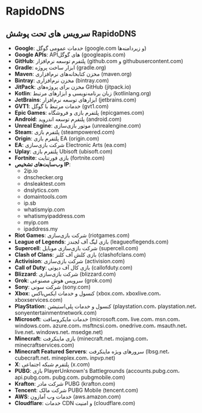# RapidoDNS


## سرویس‌ های تحت پوشش RapidoDNS
- **Google**: خدمات عمومی گوگل (google.com و زیردامنه‌ها)
- **Google APIs**: API‌های گوگل (googleapis.com)
- **GitHub**: پلتفرم توسعه نرم‌افزار (github.com و githubusercontent.com)
- **Gradle**: ابزار ساخت پروژه (gradle.org)
- **Maven**: مخزن کتابخانه‌های نرم‌افزاری (maven.org)
- **Bintray**: مخزن نرم‌افزاری (bintray.com)
- **JitPack**: مخزن برای پروژه‌های GitHub (jitpack.io)
- **Kotlin**: زبان برنامه‌نویسی و ابزارهای مرتبط (kotlinlang.org)
- **JetBrains**: ابزارهای توسعه نرم‌افزار (jetbrains.com)
- **GVT1**: خدمات مرتبط با گوگل (gvt1.com)
- **Epic Games**: پلتفرم بازی و فروشگاه (epicgames.com)
- **Android**: پلتفرم توسعه اندروید (android.com)
- **Unreal Engine**: موتور بازی‌سازی (unrealengine.com)
- **Steam**: پلتفرم بازی (steampowered.com)
- **Origin**: پلتفرم بازی EA (origin.com)
- **EA**: شرکت بازی‌سازی Electronic Arts (ea.com)
- **Uplay**: پلتفرم بازی Ubisoft (ubisoft.com)
- **Fortnite**: بازی فورتنایت (fortnite.com)
- **وب‌سایت‌های تشخیص IP**:
  - 2ip.io
  - dnschecker.org
  - dnsleaktest.com
  - dnslytics.com
  - domaintools.com
  - ip.sb
  - whatismyip.com
  - whatismyipaddress.com
  - myip.com
  - ipaddress.my
- **Riot Games**: شرکت بازی‌سازی (riotgames.com)
- **League of Legends**: بازی لیگ آف لجندز (leagueoflegends.com)
- **Supercell**: شرکت بازی‌سازی موبایل (supercell.com)
- **Clash of Clans**: بازی کلش آف کلنز (clashofclans.com)
- **Activision**: شرکت بازی‌سازی (activision.com)
- **Call of Duty**: بازی کال آف دیوتی (callofduty.com)
- **Blizzard**: شرکت بازی‌سازی (blizzard.com)
- **Grok**: سرویس هوش مصنوعی (grok.com)
- **Sony**: شرکت سونی (sony.com)
- **Xbox**: کنسول و خدمات ایکس‌باکس (xbox.com، xboxlive.com، xboxservices.com)
- **PlayStation**: کنسول و خدمات پلی‌استیشن (playstation.com، playstation.net، sonyentertainmentnetwork.com)
- **Microsoft**: خدمات مایکروسافت (microsoft.com، live.com، msn.com، windows.com، azure.com، msftncsi.com، onedrive.com، msauth.net، live.net، windows.net، msedge.net)
- **Minecraft**: بازی ماینکرفت (minecraft.net، mojang.com، minecraftservices.com)
- **Minecraft Featured Servers**: سرورهای ویژه ماینکرفت (lbsg.net، cubecraft.net، mineplex.com، inpvp.net)
- **X**: پلتفرم شبکه اجتماعی (x.com)
- **PUBG**: بازی PlayerUnknown's Battlegrounds (accounts.pubg.com، api.pubg.com، pubg.com، pubgmobile.com)
- **Krafton**: شرکت مادر PUBG (krafton.com)
- **Tencent**: شرکت مالک PUBG Mobile (tencent.com)
- **AWS**: خدمات وب آمازون (aws.amazon.com)
- **Cloudflare**: خدمات CDN و امنیت (cloudflare.com)
